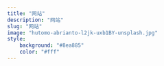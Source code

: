 ```yaml
---
title: "网站"
description: "网站"
slug: "网站"
image: "hutomo-abrianto-l2jk-uxb1BY-unsplash.jpg"
style:
    background: "#8ea885"
    color: "#fff"
---
```

